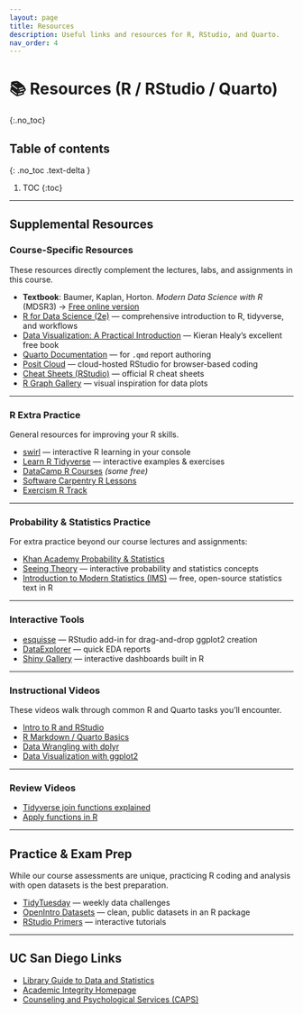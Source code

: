 ```yaml
---
layout: page
title: Resources
description: Useful links and resources for R, RStudio, and Quarto.
nav_order: 4
---
```


# 📚 Resources (R / RStudio / Quarto)
{:.no_toc}

## Table of contents
{: .no_toc .text-delta }

1. TOC
{:toc}

---

## Supplemental Resources

### Course-Specific Resources

These resources directly complement the lectures, labs, and assignments in this course.

- **Textbook**: Baumer, Kaplan, Horton. *Modern Data Science with R* (MDSR3) → [Free online version](https://mdsr-book.github.io/mdsr3e/)
- [R for Data Science (2e)](https://r4ds.hadley.nz/) — comprehensive introduction to R, tidyverse, and workflows
- [Data Visualization: A Practical Introduction](https://socviz.co/) — Kieran Healy’s excellent free book
- [Quarto Documentation](https://quarto.org/docs/reference/) — for `.qmd` report authoring
- [Posit Cloud](https://posit.cloud) — cloud-hosted RStudio for browser-based coding
- [Cheat Sheets (RStudio)](https://posit.co/resources/cheatsheets/) — official R cheat sheets
- [R Graph Gallery](https://r-graph-gallery.com/) — visual inspiration for data plots

---

### R Extra Practice

General resources for improving your R skills.

- [swirl](https://swirlstats.com/) — interactive R learning in your console
- [Learn R Tidyverse](https://r4ds.hadley.nz/) — interactive examples & exercises
- [DataCamp R Courses](https://www.datacamp.com/category/r?page=1) *(some free)*
- [Software Carpentry R Lessons](https://swcarpentry.github.io/r-novice-gapminder/)
- [Exercism R Track](https://exercism.org/tracks/r)

---

### Probability & Statistics Practice

For extra practice beyond our course lectures and assignments:

- [Khan Academy Probability & Statistics](https://www.khanacademy.org/math/statistics-probability)
- [Seeing Theory](https://seeing-theory.brown.edu/) — interactive probability and statistics concepts
- [Introduction to Modern Statistics (IMS)](https://openintro-ims.netlify.app/) — free, open-source statistics text in R

---

### Interactive Tools

- [esquisse](https://dreamrs.github.io/esquisse/) — RStudio add-in for drag-and-drop ggplot2 creation
- [DataExplorer](https://cran.r-project.org/web/packages/DataExplorer/index.html) — quick EDA reports
- [Shiny Gallery](https://shiny.posit.co/gallery/) — interactive dashboards built in R

---

### Instructional Videos

These videos walk through common R and Quarto tasks you’ll encounter.

- [Intro to R and RStudio](https://youtu.be/_V8eKsto3Ug)
- [R Markdown / Quarto Basics](https://youtu.be/_f3latmOhew?si=4KimsUc_Q3MOxlnc)
- [Data Wrangling with dplyr](https://youtu.be/Gvhkp-Yw65U?si=6WqJZagk3ek-EbIJ)
- [Data Visualization with ggplot2](https://www.youtube.com/live/h29g21z0a68?si=3-4HU8ahwlr9t81T)

---

### Review Videos

- [Tidyverse join functions explained](https://youtu.be/v9GMXGpj2K0?si=WHSrcgI4-a6DYlA3)
- [Apply functions in R](https://youtu.be/7sJ8r6Lb7-o?si=ppZlfZKN_54myB7_)

---

## Practice & Exam Prep

While our course assessments are unique, practicing R coding and analysis with open datasets is the best preparation.

- [TidyTuesday](https://github.com/rfordatascience/tidytuesday) — weekly data challenges
- [OpenIntro Datasets](https://openintrostat.github.io/openintro/) — clean, public datasets in an R package
- [RStudio Primers](https://posit.cloud/learn/primers) — interactive tutorials

---

## UC San Diego Links

- [Library Guide to Data and Statistics](https://ucsd.libguides.com/data-statistics)
- [Academic Integrity Homepage](https://academicintegrity.ucsd.edu)
- [Counseling and Psychological Services (CAPS)](https://caps.ucsd.edu)

